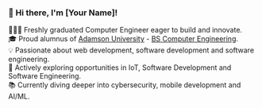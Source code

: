 ### 👋 Hi there, I'm [Your Name]!

👩🏻‍💻 Freshly graduated Computer Engineer eager to build and innovate.<br>
🎓 Proud alumnus of [Adamson University](https://www.adamson.edu.ph/) - [BS Computer Engineering](https://www.adamson.edu.ph/v1/?page=pos-course&course=X).<br>
💡 Passionate about web development, software development and software engineering.<br>
🚀 Actively exploring opportunities in IoT, Software Development and Software Engineering.<br>
📚 Currently diving deeper into cybersecurity, mobile development and AI/ML.<br>

